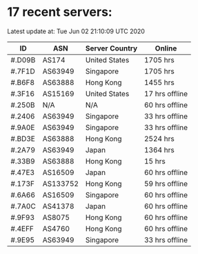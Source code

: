 # 17 recent servers:

Latest update at: Tue Jun 02 21:10:09 UTC 2020

| ID | ASN | Server Country | Online |
| -- | --- | -------------- | ------ |
| #.D09B | AS174 | United States | 1705 hrs |
| #.7F1D | AS63949 | Singapore | 1705 hrs |
| #.B6F8 | AS63888 | Hong Kong | 1455 hrs |
| #.3F16 | AS15169 | United States | 17 hrs offline |
| #.250B | N/A | N/A | 60 hrs offline |
| #.2406 | AS63949 | Singapore | 33 hrs offline |
| #.9A0E | AS63949 | Singapore | 33 hrs offline |
| #.BD3E | AS63888 | Hong Kong | 2524 hrs |
| #.2A79 | AS63949 | Japan | 1364 hrs |
| #.33B9 | AS63888 | Hong Kong | 15 hrs |
| #.47E3 | AS16509 | Japan | 60 hrs offline |
| #.173F | AS133752 | Hong Kong | 59 hrs offline |
| #.6A66 | AS16509 | Singapore | 60 hrs offline |
| #.7A0C | AS41378 | Japan | 60 hrs offline |
| #.9F93 | AS8075 | Hong Kong | 60 hrs offline |
| #.4EFF | AS4760 | Hong Kong | 60 hrs offline |
| #.9E95 | AS63949 | Singapore | 33 hrs offline |

